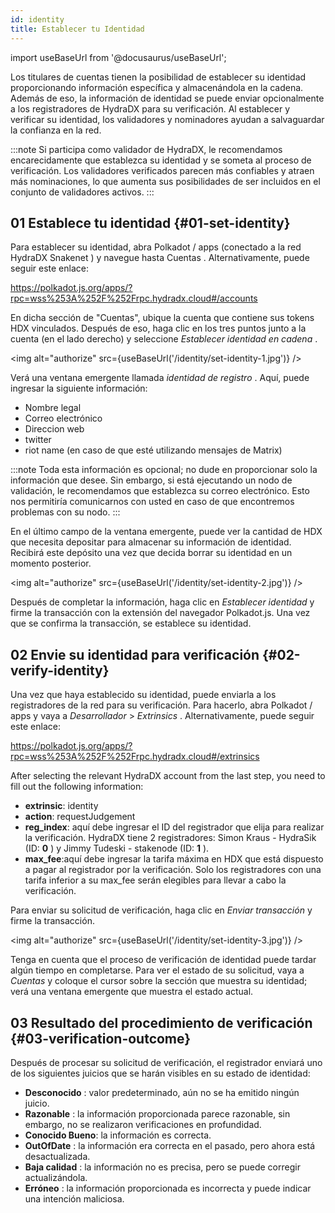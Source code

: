 ```yaml
---
id: identity
title: Establecer tu Identidad
---
```


import useBaseUrl from '@docusaurus/useBaseUrl';

Los titulares de cuentas tienen la posibilidad de establecer su identidad proporcionando información específica y almacenándola en la cadena. Además de eso, la información de identidad se puede enviar opcionalmente a los registradores de HydraDX para su verificación. Al establecer y verificar su identidad, los validadores y nominadores ayudan a salvaguardar la confianza en la red.

:::note
Si participa como validador de HydraDX, le recomendamos encarecidamente que establezca su identidad y se someta al proceso de verificación. Los validadores verificados parecen más confiables y atraen más nominaciones, lo que aumenta sus posibilidades de ser incluidos en el conjunto de validadores activos.
:::

## 01 Establece tu identidad {#01-set-identity}

Para establecer su identidad, abra Polkadot / apps (conectado a la red HydraDX Snakenet ) y navegue hasta Cuentas . Alternativamente, puede seguir este enlace:

https://polkadot.js.org/apps/?rpc=wss%253A%252F%252Frpc.hydradx.cloud#/accounts

En dicha sección de "Cuentas", ubique la cuenta que contiene sus tokens HDX vinculados. Después de eso, haga clic en los tres puntos junto a la cuenta (en el lado derecho) y seleccione *Establecer identidad en cadena* .

<img alt="authorize" src={useBaseUrl('/identity/set-identity-1.jpg')} />

Verá una ventana emergente llamada *identidad de registro* . Aquí, puede ingresar la siguiente información:

* Nombre legal
* Correo electrónico
* Direccion web
* twitter
* riot name (en caso de que esté utilizando mensajes de Matrix)

:::note
Toda esta información es opcional; no dude en proporcionar solo la información que desee. Sin embargo, si está ejecutando un nodo de validación, le recomendamos que establezca su correo electrónico. Esto nos permitiría comunicarnos con usted en caso de que encontremos problemas con su nodo.
:::

En el último campo de la ventana emergente, puede ver la cantidad de HDX que necesita depositar para almacenar su información de identidad. Recibirá este depósito una vez que decida borrar su identidad en un momento posterior.

<img alt="authorize" src={useBaseUrl('/identity/set-identity-2.jpg')} />

Después de completar la información, haga clic en *Establecer identidad* y firme la transacción con la extensión del navegador Polkadot.js. Una vez que se confirma la transacción, se establece su identidad.

## 02 Envie su identidad para verificación {#02-verify-identity}

Una vez que haya establecido su identidad, puede enviarla a los registradores de la red para su verificación. Para hacerlo, abra Polkadot / apps y vaya a *Desarrollador* > *Extrinsics* . Alternativamente, puede seguir este enlace:

https://polkadot.js.org/apps/?rpc=wss%253A%252F%252Frpc.hydradx.cloud#/extrinsics

After selecting the relevant HydraDX account from the last step, you need to fill out the following information:

* **extrinsic**: identity
* **action**: requestJudgement
* **reg_index**: aquí debe ingresar el ID del registrador que elija para realizar la verificación.
HydraDX tiene 2 registradores: Simon Kraus - HydraSik (ID: **0** ) y Jimmy Tudeski - stakenode (ID: **1** ).
* **max_fee**:aquí debe ingresar la tarifa máxima en HDX que está dispuesto a pagar al registrador por la verificación. Solo los registradores con una tarifa inferior a su max_fee serán elegibles para llevar a cabo la verificación.

Para enviar su solicitud de verificación, haga clic en *Enviar transacción* y firme la transacción.

<img alt="authorize" src={useBaseUrl('/identity/set-identity-3.jpg')} />

Tenga en cuenta que el proceso de verificación de identidad puede tardar algún tiempo en completarse. Para ver el estado de su solicitud, vaya a *Cuentas* y coloque el cursor sobre la sección que muestra su identidad; verá una ventana emergente que muestra el estado actual.

## 03 Resultado del procedimiento de verificación {#03-verification-outcome}

Después de procesar su solicitud de verificación, el registrador enviará uno de los siguientes juicios que se harán visibles en su estado de identidad:

* **Desconocido** : valor predeterminado, aún no se ha emitido ningún juicio.
* **Razonable** : la información proporcionada parece razonable, sin embargo, no se realizaron verificaciones en profundidad.
* **Conocido Bueno**: la información es correcta.
* **OutOfDate** : la información era correcta en el pasado, pero ahora está desactualizada.
* **Baja calidad** : la información no es precisa, pero se puede corregir actualizándola.
* **Erróneo** : la información proporcionada es incorrecta y puede indicar una intención maliciosa.
